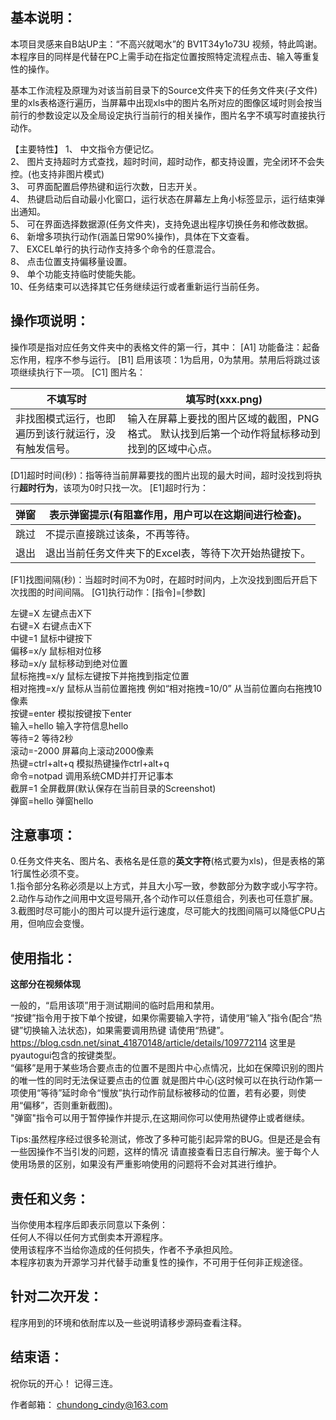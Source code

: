 ## 基本说明：

本项目灵感来自B站UP主：“不高兴就喝水”的 BV1T34y1o73U 视频，特此鸣谢。
本程序目的同样是代替在PC上需手动在指定位置按照特定流程点击、输入等重复性的操作。

基本工作流程及原理为对该当前目录下的Source文件夹下的任务文件夹(子文件)里的xls表格逐行遍历，当屏幕中出现xls中的图片名所对应的图像区域时则会按当前行的参数设定以及全局设定执行当前行的相关操作，图片名字不填写时直接执行动作。

【主要特性】
1、  中文指令方便记忆。  
2、  图片支持超时方式查找，超时时间，超时动作，都支持设置，完全闭环不会失控。(也支持非图片模式)   
3、  可界面配置启停热键和运行次数，日志开关。   
4、  热键启动后自动最小化窗口，运行状态在屏幕左上角小标签显示，运行结束弹出通知。    
5、  可在界面选择数据源(任务文件夹)，支持免退出程序切换任务和修改数据。   
6、  新增多项执行动作(涵盖日常90%操作)，具体在下文查看。   
7、  EXCEL单行的执行动作支持多个命令的任意混合。   
8、  点击位置支持偏移量设置。   
9、  单个功能支持临时使能失能。   
10、任务结束可以选择其它任务继续运行或者重新运行当前任务。   



## 操作项说明：

操作项是指对应任务文件夹中的表格文件的第一行，其中：
[A1] 功能备注：起备忘作用，程序不参与运行。
[B1] 启用该项：1为启用，0为禁用。禁用后将跳过该项继续执行下一项。
[C1] 图片名：

| 不填写时                                             | 填写时(xxx.png)                                              |
| ---------------------------------------------------- | ------------------------------------------------------------ |
| 非找图模式运行，也即遍历到该行就运行，没有触发信号。 | 输入在屏幕上要找的图片区域的截图，PNG格式。 默认找到后第一个动作将鼠标移动到找到的区域中心点。 |

[D1]超时时间(秒)：指等待当前屏幕要找的图片出现的最大时间，超时没找到将执行**超时行为**，该项为0时只找一次。
[E1]超时行为：

| 弹窗  | 表示弹窗提示(有阻塞作用，用户可以在这期间进行检查)。 |
| ---- | ------------------------------------------------------------ |
| 跳过 | 不提示直接跳过该条，不再等待。                          |
| 退出 | 退出当前任务文件夹下的Excel表，等待下次开始热键按下。        |

[F1]找图间隔(秒)：当超时时间不为0时，在超时时间内，上次没找到图后开启下次找图的时间间隔。
[G1]执行动作：[指令]=[参数]

左键=X                左键点击X下   
右键=X                右键点击X下   
中键=1                 鼠标中键按下    
偏移=x/y              鼠标相对位移    
移动=x/y       	   鼠标移动到绝对位置   
鼠标拖拽=x/y       鼠标左键按下并拖拽到指定位置   
相对拖拽=x/y       鼠标从当前位置拖拽 例如“相对拖拽=10/0” 从当前位置向右拖拽10像素   
按键=enter          模拟按键按下enter   
输入=hello           输入字符信息hello   
等待=2                 等待2秒    
滚动=-2000          屏幕向上滚动2000像素   
热键=ctrl+alt+q    模拟热键操作ctrl+alt+q   
命令=notpad        调用系统CMD并打开记事本   
截屏=1                 全屏截屏(默认保存在当前目录的Screenshot)   
弹窗=hello   		 弹窗hello     

## 注意事项：

0.任务文件夹名、图片名、表格名是任意的**英文字符**(格式要为xls)，但是表格的第1行属性必须不变。   
1.指令部分名称必须是以上方式，并且大小写一致，参数部分为数字或小写字符。   
2.动作与动作之间用中文逗号隔开,各个动作可以任意组合，列表也可任意扩展。   
3.截图时尽可能小的图片可以提升运行速度，尽可能大的找图间隔可以降低CPU占用，但响应会变慢。        

## 使用指北：

**这部分在视频体现**

一般的，“启用该项”用于测试期间的临时启用和禁用。   
“按键”指令用于按下单个按键，如果你需要输入字符，请使用“输入”指令(配合“热键”切换输入法状态)，如果需要调用热键  请使用“热键”。https://blog.csdn.net/sinat_41870148/article/details/109772114 这里是pyautogui包含的按键类型。   
“偏移”是用于某些场合要点击的位置不是图片中心点情况，比如在保障识别的图片的唯一性的同时无法保证要点击的位置   就是图片中心(这时候可以在执行动作第一项使用“等待”延时命令“慢放”执行动作前鼠标被移动的位置，若有必要，则使    用“偏移”，否则重新截图)。  
"弹窗"指令可以用于暂停操作并提示,在这期间你可以使用热键停止或者继续。    

Tips:虽然程序经过很多轮测试，修改了多种可能引起异常的BUG。但是还是会有一些因操作不当引发的问题，这样的情况   请直接查看日志自行解决。鉴于每个人使用场景的区别，如果没有严重影响使用的问题将不会对其进行维护。   



## 责任和义务：

当你使用本程序后即表示同意以下条例：   
任何人不得以任何方式倒卖本开源程序。    
使用该程序不当给你造成的任何损失，作者不予承担风险。    
本程序初衷为开源学习并代替手动重复性的操作，不可用于任何非正规途径。      



## 针对二次开发：

程序用到的环境和依耐库以及一些说明请移步源码查看注释。



## 结束语：


祝你玩的开心！ 记得三连。

作者邮箱： chundong_cindy@163.com